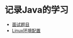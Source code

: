 # 记录Java的学习

- [面试题目](https://github.com/zhiyuan6666/Java/tree/master/%E9%9D%A2%E8%AF%95%E9%A2%98%E7%9B%AE "面试题目")
- [Linux环境配置](https://github.com/zhiyuan6666/Java/blob/master/linux.md "Linux环境配置")